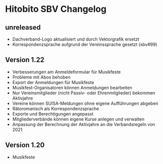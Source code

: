 # Hitobito SBV Changelog

## unreleased

* Dachverband-Logo aktualisiert und durch Vektorgrafik ersetzt
* Korrespondenzsprache aufgrund der Vereinssprache gesetzt (sbv#99)

## Version 1.22

* Verbesserungen am Anmeldeformular für Musikfeste
* Probleme mit Abos behoben
* Export der Anmeldungen für Musikfeste
* Musikfest-Organisatoren können Anmeldungen bearbeiten
* Nur Vereinsmitglieder (nicht Passiv- oder Ehrenmitglieder) bekommen Aktivjahre
* Vereine können SUISA-Meldungen ohne eigene Aufführungen abgeben
* Rätoromanisch als Korrespondenzsprache
* Exporte und Berechtigungen angepasst
* Mitgliederverbände können eigene Kurse anlegen und verwalten
* Anpassung der Berechnung der Aktivjahre an die Verbandsregeln von 2021

## Version 1.20

* Musikfeste
